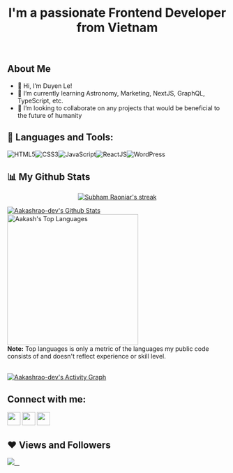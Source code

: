 <!---
duyenlnmd/duyenlnmd is a ✨ special ✨ repository because its `README.md` (this file) appears on your GitHub profile.
You can click the Preview link to take a look at your changes.
--->

<h1 align="center">I'm a passionate Frontend Developer from Vietnam</h1>

&nbsp;

## About Me

- 👋 Hi, I’m Duyen Le!
- 🌱 I’m currently learning Astronomy, Marketing, NextJS, GraphQL, TypeScript, etc.
- 💞️ I’m looking to collaborate on any projects that would be beneficial to the future of humanity


## 🚀 Languages and Tools:

![HTML5](https://img.icons8.com/color/30/html-5.png)![CSS3](https://img.icons8.com/color/30/css3.png)![JavaScript](https://img.icons8.com/color/30/javascript.png)![ReactJS](https://img.icons8.com/color/30/react-native.png)![WordPress](https://img.icons8.com/color/30/wordpress.png)
<br/>


## 📊 My Github Stats

<p align="center">
    <a href="https://github.com/duyenlnmd">
        <img title="🔥 Get streak stats for your profile at git.io/streak-stats" alt="Subham Raoniar's streak" src="https://github-readme-streak-stats.herokuapp.com/?user=duyenlnmd&theme=black-ice&hide_border=true&stroke=0000&background=060A0CD0"/>
    </a>
</p>
    <a href="https://github.com/duyenlnmd"><img alt="Aakashrao-dev's Github Stats" src="https://github-readme-stats.vercel.app/api?username=duyenlnmd&show_icons=true&count_private=true&theme=react&hide_border=true&bg_color=0D1117" /></a>
  <a href="https://github.com/duyenlnmd"><img alt="Aakash's Top Languages" src="https://github-readme-stats.vercel.app/api/top-langs/?username=duyenlnmd&langs_count=8&count_private=true&layout=compact&theme=react&hide_border=true&bg_color=0D1117" width="300px"/></a>
  <br/>
  <b>Note:</b> Top languages is only a metric of the languages my public code consists of and doesn't reflect experience or skill level.
<br/>
<br/>

<a href="https://github.com/duyenlnmd/github-readme-activity-graph"><img alt="Aakashrao-dev's Activity Graph" src="https://activity-graph.herokuapp.com/graph?username=duyenlnmd&bg_color=0D1117&color=5BCDEC&line=5BCDEC&point=FFFFFF&hide_border=true" /></a>


## Connect with me:

<p align="left">

<a href = "https://www.linkedin.com/in/lengomyduyen/"><img src="https://img.icons8.com/fluent/48/000000/linkedin.png" width="30px"/></a>
<a href = "https://twitter.com/duyenle1312"><img src="https://img.icons8.com/fluent/48/000000/twitter.png" width="30px"/></a>
<a href = "https://www.instagram.com/lengo1312/"><img src="https://img.icons8.com/fluent/48/000000/instagram-new.png" width="30px"/></a>
  
</p>

## ❤ Views and Followers

<a href="https://www.twitter.com/duyenle1312" target="_blank" rel="noreferrer"><img
src="https://img.shields.io/twitter/follow/duyenle1312?logo=twitter&style=for-the-badge&color=3382ed&labelColor=1c1917"/> &nbsp;&nbsp;
<!--a href="https://www.github.com/duyenlnmd" target="_blank" rel="noreferrer"><img
src="https://img.shields.io/github/followers/duyenlnmd?logo=github&style=for-the-badge&color=3382ed&labelColor=1c1917" /></a-->
